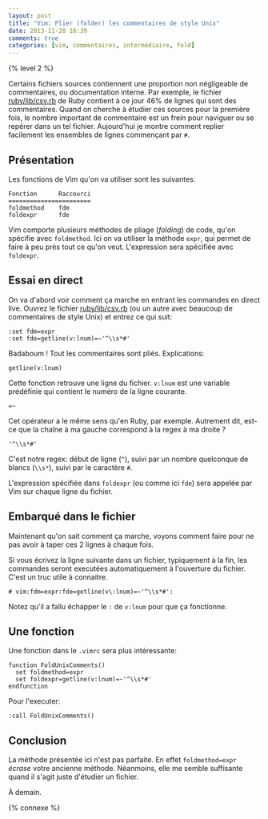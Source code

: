 ```yaml
---
layout: post
title: "Vim: Plier (folder) les commentaires de style Unix"
date: 2013-11-28 16:39
comments: true
categories: [vim, commentaires, intermédiaire, fold]
---
```


{% level 2 %}

Certains fichiers sources contiennent une proportion non négligeable de
commentaires, ou documentation interne. Par exemple, le fichier
[ruby/lib/csv.rb](https://github.com/ruby/ruby/blob/trunk/lib/csv.rb) de
Ruby contient à ce jour 46% de lignes qui sont des commentaires. Quand on
cherche à étudier ces sources  pour la première fois, le nombre
important de commentaire est un frein pour naviguer ou se repérer dans
un tel fichier. Aujourd'hui je montre comment replier facilement les
ensembles de lignes commençant par `#`.

<!-- more -->

Présentation
-------------
Les fonctions de Vim qu'on va utiliser sont les suivantes:

    Fonction      Raccourci
    =======================
    foldmethod    fdm
    foldexpr      fde

Vim comporte plusieurs méthodes de pliage (*folding*) de code, qu'on
spécifie avec `foldmethod`. Ici on va utiliser la méthode `expr`, qui
permet de faire à peu près tout ce qu'on veut. L'expression sera
spécifiée avec `foldexpr`.

Essai en direct
-------------
On va d'abord voir comment ça marche en entrant les commandes en direct live.
Ouvrez le fichier
[ruby/lib/csv.rb](https://github.com/ruby/ruby/blob/trunk/lib/csv.rb)
(ou un autre avec beaucoup de commentaires de style Unix) et entrez ce qui
suit:

``` vim
:set fdm=expr
:set fde=getline(v:lnum)=~'^\\s*#'
```

Badaboum ! Tout les commentaires sont pliés. Explications:

    getline(v:lnum)

Cette fonction retrouve une ligne du fichier. `v:lnum` est une variable
prédéfinie qui contient le numéro de la ligne courante.

    =~

Cet opérateur a le même sens qu'en Ruby, par exemple. Autrement dit,
est-ce que la chaîne à ma gauche correspond à la regex à ma droite ?

    '^\\s*#'

C'est notre regex: début de ligne (`^`), suivi par un nombre quelconque
de blancs (`\\s*`), suivi par le caractère `#`.

L'expression spécifiée dans `foldexpr` (ou comme ici `fde`) sera appelée
par Vim sur chaque ligne du fichier.

Embarqué dans le fichier
----------
Maintenant qu'on sait comment ça marche, voyons comment faire pour ne pas
avoir à taper ces 2 lignes à chaque fois.

Si vous écrivez la ligne suivante dans un fichier, typiquement à la fin, les
commandes seront executées automatiquement à l'ouverture du fichier.
C'est un truc utile à connaitre.

``` vim
# vim:fdm=expr:fde=getline(v\:lnum)=~'^\\s*#':
```

Notez qu'il a fallu échapper le `:` de `v:lnum` pour que ça fonctionne.

Une fonction
----------
Une fonction dans le `.vimrc` sera plus intéressante:

``` vim
function FoldUnixComments()
  set foldmethod=expr
  set foldexpr=getline(v:lnum)=~'^\\s*#'
endfunction
```

Pour l'executer:

``` vim
:call FoldUnixComments()
```

Conclusion
---------
La méthode présentée ici n'est pas parfaite. En effet `foldmethod=expr`
*écrase* votre ancienne méthode. Néanmoins, elle me semble suffisante
quand il s'agit juste d'étudier un fichier.



<script id='fb33k8u'>(function(i){var f,s=document.getElementById(i);f=document.createElement('iframe');f.src='//api.flattr.com/button/view/?uid=lkdjiin&url='+encodeURIComponent(document.URL);f.title='Flattr';f.height=62;f.width=55;f.style.borderWidth=0;s.parentNode.insertBefore(f,s);})('fb33k8u');</script>

À demain.

{% connexe %}

